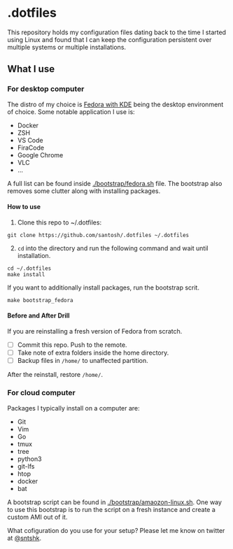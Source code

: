 # .dotfiles

This repository holds my configuration files dating back to the time I started using Linux and found that I can keep the configuration persistent over multiple systems or multiple installations.

## What I use

### For desktop computer

The distro of my choice is [Fedora with KDE](https://spins.fedoraproject.org/kde/)
being the desktop environment of choice. Some notable application I use is:

- Docker
- ZSH
- VS Code
- FiraCode
- Google Chrome
- VLC
- ...

A full list can be found inside [./bootstrap/fedora.sh](./bootstrap/fedora.sh) file.
The bootstrap also removes some clutter along with installing packages.

#### How to use

1. Clone this repo to ~/.dotfiles:

```
git clone https://github.com/santosh/.dotfiles ~/.dotfiles
```

2. `cd` into the directory and run the following command and wait until
   installation.

```
cd ~/.dotfiles
make install
```

If you want to additionally install packages, run the bootstrap scrit.

```
make bootstrap_fedora
```

#### Before and After Drill

If you are reinstalling a fresh version of Fedora from scratch.

- [ ] Commit this repo. Push to the remote.
- [ ] Take note of extra folders inside the home directory.
- [ ] Backup files in `/home/` to unaffected partition.

After the reinstall, restore `/home/`.

### For cloud computer

Packages I typically install on a computer are:

- Git
- Vim
- Go
- tmux
- tree
- python3
- git-lfs
- htop
- docker
- bat

A bootstrap script can be found in [./bootstrap/amaozon-linux.sh](./bootstrap/amaozon-linux.sh). One way to use this bootstrap is to run the script on a fresh instance and create a custom AMI out of it.

What cofiguration do you use for your setup? Please let me know on twitter at [@sntshk](https://twitter.com/sntshk).
